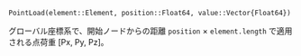 ```
PointLoad(element::Element, position::Float64, value::Vector{Float64})
```

グローバル座標系で、開始ノードからの距離 `position` × `element.length` で適用される点荷重 [Px, Py, Pz]。
